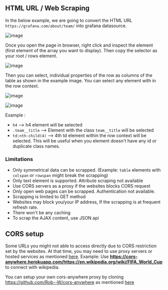 ## HTML URL / Web Scraping

In the below example, we are going to convert the HTML URL `https://grafana.com/about/team/` into grafana datasource.

![image](https://user-images.githubusercontent.com/153843/92399290-faabcf80-f121-11ea-9261-b06c708e81c0.png)

Once you open the page in browser, right click and inspect the element (first element of the array you want to display). Then copy the selector as your root / rows element. 

![image](https://user-images.githubusercontent.com/153843/92396876-ac94cd00-f11d-11ea-850d-f1754f980fc7.png)

Then you can select, individual properties of the row as columns of the table as shown in the example image. You can select any element with in the row context.

![image](https://user-images.githubusercontent.com/153843/92382094-f4a6f600-f103-11ea-8035-e1bbd9157629.png)

![image](https://user-images.githubusercontent.com/153843/92747321-fbd83900-f37b-11ea-8be9-9366386dc6e2.png)

Example :

- `h4` --> h4 element will be selected
- `.team__title` --> Element with the class `team__title` will be selected
- `td:nth-child(4)` --> 4th td element within the row context will be selected. This will be useful when you element doesn't have any id or duplicate class names. 

### Limitations

* Only symmetrical data can be scrapped. (Example: `table` elements with `colspan` or `rowspan` might break the scrapping)
* Only text element is supported. Attribute scraping not available
* Use CORS servers as a proxy if the websites blocks CORS request
* Only open web pages can be scrapped. Authentication not available.
* Scrapping is limited to GET method
* Websites may block you/your IP address, If the scrapping is at frequent refresh rate.
* There won't be any caching
* To scrap the AJAX content, use JSON api

## CORS setup

Some URLs you might not able to access directly due to CORS restriction set by the websites. At that time, you may need to use proxy servers or hosted services as mentioned [here](https://stackoverflow.com/a/32167044/1576253). Example: Use **https://cors-anywhere.herokuapp.com/https://en.wikipedia.org/wiki/FIFA_World_Cup** to connect with wikipedia.

You can setup your own cors-anywhere proxy by cloning https://github.com/Rob--W/cors-anywhere as mentioned [here](https://stackoverflow.com/a/47085173/1576253)